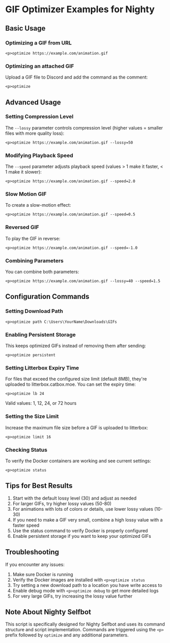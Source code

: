 # GIF Optimizer Examples for Nighty

## Basic Usage

### Optimizing a GIF from URL
```
<p>optimize https://example.com/animation.gif
```

### Optimizing an attached GIF
Upload a GIF file to Discord and add the command as the comment:
```
<p>optimize
```

## Advanced Usage

### Setting Compression Level
The `--lossy` parameter controls compression level (higher values = smaller files with more quality loss):
```
<p>optimize https://example.com/animation.gif --lossy=50
```

### Modifying Playback Speed
The `--speed` parameter adjusts playback speed (values > 1 make it faster, < 1 make it slower):
```
<p>optimize https://example.com/animation.gif --speed=2.0
```

### Slow Motion GIF
To create a slow-motion effect:
```
<p>optimize https://example.com/animation.gif --speed=0.5
```

### Reversed GIF
To play the GIF in reverse:
```
<p>optimize https://example.com/animation.gif --speed=-1.0
```

### Combining Parameters
You can combine both parameters:
```
<p>optimize https://example.com/animation.gif --lossy=40 --speed=1.5
```

## Configuration Commands

### Setting Download Path
```
<p>optimize path C:\Users\YourName\Downloads\GIFs
```

### Enabling Persistent Storage
This keeps optimized GIFs instead of removing them after sending:
```
<p>optimize persistent
```

### Setting Litterbox Expiry Time
For files that exceed the configured size limit (default 8MB), they're uploaded to litterbox.catbox.moe. You can set the expiry time:
```
<p>optimize lb 24
```
Valid values: 1, 12, 24, or 72 hours

### Setting the Size Limit
Increase the maximum file size before a GIF is uploaded to litterbox:
```
<p>optimize limit 16
```

### Checking Status
To verify the Docker containers are working and see current settings:
```
<p>optimize status
```

## Tips for Best Results

1. Start with the default lossy level (30) and adjust as needed
2. For larger GIFs, try higher lossy values (50-80)
3. For animations with lots of colors or details, use lower lossy values (10-30)
4. If you need to make a GIF very small, combine a high lossy value with a faster speed
5. Use the status command to verify Docker is properly configured
6. Enable persistent storage if you want to keep your optimized GIFs

## Troubleshooting

If you encounter any issues:

1. Make sure Docker is running
2. Verify the Docker images are installed with `<p>optimize status`
3. Try setting a new download path to a location you have write access to
4. Enable debug mode with `<p>optimize debug` to get more detailed logs
5. For very large GIFs, try increasing the lossy value further

## Note About Nighty Selfbot

This script is specifically designed for Nighty Selfbot and uses its command structure and script implementation. Commands are triggered using the `<p>` prefix followed by `optimize` and any additional parameters. 
